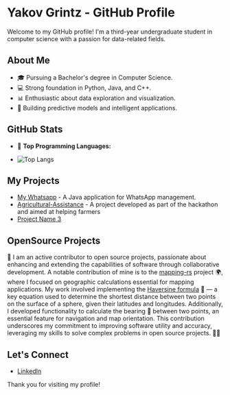 # Yakov Grintz - GitHub Profile

Welcome to my GitHub profile! I'm a third-year undergraduate student in computer science with a passion for data-related fields.

## About Me
- 🎓 Pursuing a Bachelor's degree in Computer Science.
- 💻 Strong foundation in Python, Java, and C++.
- 📊 Enthusiastic about data exploration and visualization.
- 🤖 Building predictive models and intelligent applications.

## GitHub Stats

- 🌟 **Top Programming Languages:**

- 
  ![Top Langs](https://github-readme-stats.vercel.app/api/top-langs/?username=yakovgrintz&layout=compact&count_private=true)

## My Projects
- [My Whatsapp](https://github.com/yakovgrintz/MyWhatsApp) - A Java application for WhatsApp management.
- [Agricultural-Assistance](https://github.com/omershiran/Agricultural-Assistance) - A project developed as part of the hackathon and aimed at helping farmers
- [Project Name 3](link-to-project-3)


## OpenSource Projects
🌟 I am an active contributor to open source projects, passionate about enhancing and extending the capabilities of software through collaborative development. A notable contribution of mine is to the [mapping-rs](https://github.com/EmilyMatt/mapping-rs) project 🌍, where I focused on geographic calculations essential for mapping applications. My work involved implementing the [Haversine formula](https://en.wikipedia.org/wiki/Haversine_formula) 📐 — a key equation used to determine the shortest distance between two points on the surface of a sphere, given their latitudes and longitudes. Additionally, I developed functionality to calculate the bearing 🧭 between two points, an essential feature for navigation and map orientation. This contribution underscores my commitment to improving software utility and accuracy, leveraging my skills to solve complex problems in open source projects. 💪🚀


## Let's Connect
- [LinkedIn](https://www.linkedin.com/in/yakov-grintz/)

Thank you for visiting my profile!

